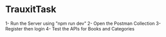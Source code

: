 # TrauxitTask

1- Run the Server using "npm run dev"
2- Open the Postman Collection
3- Register then login 
4- Test the APIs for Books and Categories
